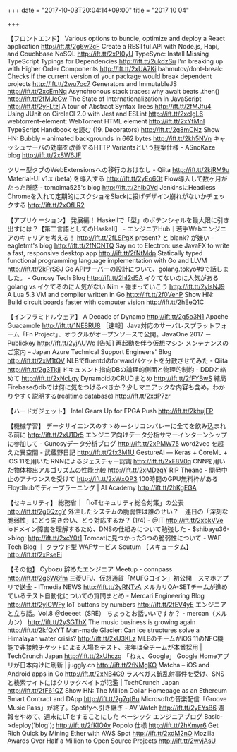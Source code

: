 +++
date = "2017-10-03T20:04:14+09:00"
title = "2017 10 04"

+++

【フロントエンド】
Various options to bundle, optimize and deploy a React application http://ift.tt/2g6w2cF
Create a RESTful API with Node.js, Hapi, and Couchbase NoSQL http://ift.tt/2xPI0yU
TypeSync: Install Missing TypeScript Typings for Dependencies http://ift.tt/2ukdzSu
I'm breaking up with Higher Order Components http://ift.tt/2xUA7Ki
bahmutov/dont-break: Checks if the current version of your package would break dependent projects http://ift.tt/2wu7oc7
Generators and ImmutableJS http://ift.tt/2xcEmNq
Asynchronous stack traces: why await beats .then() http://ift.tt/2fMJeGw
The State of Internationalization in JavaScript http://ift.tt/2yFLtzl
A tour of Abstract Syntax Trees http://ift.tt/2fMJfu4
Using JUnit on CircleCI 2.0 with Jest and ESLint http://ift.tt/2xcIgL6
webtorrent-element: WebTorrent HTML element http://ift.tt/2xYfMnI
TypeScript Handbook を読む (19. Decorators) http://ift.tt/2g8mCNz
Show HN: Bubbly – animated backgrounds in 662 bytes http://ift.tt/2kh5NVn
キャッシュサーバの効率を改善するHTTP Variantsという提案仕様 - ASnoKaze blog http://ift.tt/2x8W6JF

ツリー型タブのWebExtensionsへの移行のおはなし - Qiita http://ift.tt/2kjRM9u
Material-UI v1.x (beta) を導入する http://ift.tt/2yEo6Gt
Flow導入して数ヶ月がたった所感 - tomoima525's blog http://ift.tt/2hIb0Vd
JenkinsにHeadless Chromeを入れて定期的にスクショをSlackに投げデザイン崩れがないかチェックする http://ift.tt/2xOfLR2

【アプリケーション】
発展編！ Haskellで「型」のポテンシャルを最大限に引き出すには？【第二言語としてのHaskell】 - エンジニアHub｜若手Webエンジニアのキャリアを考える！ http://ift.tt/2fLSPgX
present? と blank? が嫌い - eagletmt's blog http://ift.tt/2fNCNTQ
Say no to Electron: use JavaFX to write a fast, responsive desktop app http://ift.tt/2fNtMdp
Statically typed functional programming language implementation with Go and LLVM http://ift.tt/2kPrS8J
Go APIサーバーの設計について、golang.tokyo#9で話しました。 - Gunosy Tech Blog http://ift.tt/2hI2d5A
イケてないのに人気がある golang vs イケてるのに人気がない Nim - 強まっていこう http://ift.tt/2ylsNJ9
A Lua 5.3 VM and compiler written in Go http://ift.tt/2f0VehP
Show HN: Build circuit boards faster with computer vision http://ift.tt/2hEeQ1C

【インフラミドルウェア】
A Decade of Dynamo http://ift.tt/2g5o3N1
Apache Guacamole http://ift.tt/1NE8RU8
［速報］Java対応のサーバレスプラットフォーム「Fn Project」、オラクルがオープンソースで公開。JavaOne 2017 － Publickey http://ift.tt/2yjAUWo
[告知] 再起動を伴う仮想マシン メンテナンスのご案内 – Japan Azure Technical Support Engineers' Blog http://ift.tt/2xM1tQV
NLBでfluentdのforwardパケットを分散させてみた - Qiita http://ift.tt/2g3Tkji
ドキュメント指向DBの論理的側面と物理的制約 - DDDと絡めて http://ift.tt/2xNcLqy
DynamoidのCRUDまとめ http://ift.tt/2fFYBwS
結局Firebaseのdbでは何に気をつけるべきか？少しマニアックな内容も含め，わかりやすく説明する(realtime database) http://ift.tt/2xdP7zr

【ハードガジェット】
Intel Gears Up for FPGA Push http://ift.tt/2khujFP

【機械学習】
データサイエンスのすゝめ — シリコンバレーに全てを飲み込まれる前に http://ift.tt/2xU1Dr5
エンジニア向けデータ分析サマーインターンシップに参加して - Gunosyデータ分析ブログ http://ift.tt/2xPMW75
word2vec を超えた異空間 - 武蔵野日記 http://ift.tt/2fx3M1U
GestureAI ― Keras + CoreML + iOS 11を用いた RNNによるジェスチャー認識 http://ift.tt/2xF8V0q
CNNを用いた物体検出アルゴリズムの性能比較 http://ift.tt/2xMDzqY
RIP Theano - 開発中止のアナウンスを受けて http://ift.tt/2xWxQP3
100時間のGPU無料枠があるFloydhubでディープラーニング | AI Academy http://ift.tt/2hKgEGA

【セキュリティ】
総務省｜「IoTセキュリティ総合対策」の公表 http://ift.tt/2g6QzgY
外注したシステムの脆弱性は誰のせい？　連日の「深刻な脆弱性」にどう向き合い、どう対応するか？ (1/4) - ＠IT http://ift.tt/2xbkVVe
ioドメイン障害を理解するため、DNSの仕組みについて勉強した - $shibayu36->blog; http://ift.tt/2xcY0t1
Tomcatに見つかった3つの脆弱性について - WAF Tech Blog ｜ クラウド型 WAFサービス Scutum 【スキュータム】 http://ift.tt/2xPseEi

【その他】
Cybozu 辞めたエンジニア Meetup - connpass http://ift.tt/2g6W8fm
三菱UFJ、仮想通貨「MUFGコイン」初公開　スマホアプリで送金 - ITmedia NEWS http://ift.tt/2yRNTvA
メルカリQA-SETチームが進めているテスト自動化についての質問まとめ - Mercari Engineering Blog http://ift.tt/2ylCWFy
IoT buttons by numbers http://ift.tt/2fEV4yE
エンジニアと立ち話。Vol.8 ＠deeeet（SRE） ちょっとお話いいですか？ - mercan（メルカン） http://ift.tt/2ySGThX
The music business is growing again http://ift.tt/2kfQxYT
Man-made Glacier: Can ice structures solve a Himalayan water crisis? http://ift.tt/2xU3KLz
MLBのチームがiOS 11のNFC機能で非接触チケットによる入場をテスト、来年は全チームが本番採用 | TechCrunch Japan http://ift.tt/2xUhczg
「ねぇ、Google」 Google Homeアプリが日本向けに刷新 | juggly.cn http://ift.tt/2fNMgKO
Matcha – iOS and Android apps in Go http://ift.tt/2xNB4C9
ラスベガス銃乱射事件を受け、SNSと検索サイトにはクリックベイトが氾濫 | TechCrunch Japan http://ift.tt/2fF61QZ
Show HN: The Million Dollar Homepage as an Ethereum Smart Contract and DApp http://ift.tt/2g7gtBu
Microsoftの音楽配信「Groove Music Pass」が終了。Spotifyへ引き継ぎ - AV Watch http://ift.tt/2yEYsB6
週報をやめて、週末にLTをすることにした ベーシック エンジニアブログ Basic->deploy('blog'); http://ift.tt/2fKIOAv
Popolo 仕様 http://ift.tt/2hKmyr6
Get Rich Quick by Mining Ether with AWS Spot http://ift.tt/2xdM2nO
Mozilla Awards Over Half a Million to Open Source Projects http://ift.tt/2wvjAsU